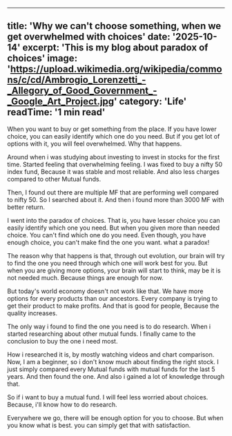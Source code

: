 
---
title: 'Why we can't choose something, when we get overwhelmed with choices'
date: '2025-10-14'
excerpt: 'This is my blog about paradox of choices'
image: 'https://upload.wikimedia.org/wikipedia/commons/c/cd/Ambrogio_Lorenzetti_-_Allegory_of_Good_Government_-_Google_Art_Project.jpg'
category: 'Life'
readTime: '1 min read'
---
When you want to buy or get something from the place. If you have lower choice, you can easily identify which one do you need. But if you get lot of options with it, you will feel overwhelmed. Why that happens.

Around when i was studying about investing to invest in stocks for the first time. Started feeling that overwhelming feeling. I was fixed to buy a nifty 50 index fund, Because it was stable and most reliable. And also less charges compared to other Mutual funds. 

Then, I found out there are multiple MF that are performing well compared to nifty 50. So I searched about it. And then i found more than 3000 MF with better return. 

I went into the paradox of choices. That is, you have lesser choice you can easily identify which one you need. But when you given more than needed choice. You can't find which one do you need. Even though, you have enough choice, you can't make find the one you want. what a paradox!

The reason why that happens is that, through out evolution, our brain will try to find the one you need through which one will work best for you. But when you are giving more options, your brain will start to think, may be it is not needed much. Because things are enough for now. 

But today's world economy doesn't not work like that. We have more options for every products than our ancestors. Every company is trying to get their product to make profits. And that is good for people, Because the quality increases.

The only way i found to find the one you need is to do research. When i started researching about other mutual funds. I finally came to the conclusion to buy the one i need most. 

How i researched it is, by mostly watching videos and chart comparison. Now, I am a beginner, so i don't know much about finding the right stock. I just simply compared every Mutual funds with mutual funds for the last 5 years. And then found the one. And also i gained a lot of knowledge through that. 

So if i want to buy a mutual fund. I will feel less worried about choices. Because, i'll know how to do research. 

Everywhere we go, there will be enough option for you to choose. But when you know what is best. you can simply get that with satisfaction.
